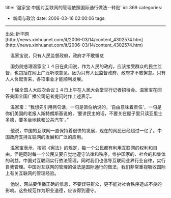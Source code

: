 title: '温家宝:中国对互联网的管理依照国际通行做法--转贴'
id: 369
categories:
  - 新闻与政治
date: 2006-03-16 02:00:06
tags:
---

<div id="msgcns!9697D6160EFEBC17!618" class="bvMsg"><div>出处:新华网 </div>
<div>[http://news.xinhuanet.com/it/2006-03/14/content_4302574.htm](http://news.xinhuanet.com/it/2006-03/14/content_4302574.htm)</div>

    温家宝说，只有人民监督政府，政府才不敢懈怠 
<p>    国务院总理温家宝１４日在此间说，作为人民的政府，应该接受群众的民主监督，也包括在网上广泛听取意见，因为只有人民监督政府，政府才不敢懈怠。只有人人负起责来，各项事业才能顺利发展。 
<p>    十届全国人大四次会议１４日上午在人民大会堂举行记者招待会。温家宝在回答美国全国广播公司记者提问时作上述表示。 
<p>    温家宝：“我想先引用两句话，一句是箫伯纳说的，‘自由意味着责任’，一句是你们美国的老报人斯特朗斯基说的，‘要讲民主的话，不要关在屋子里只读亚里士多德，要多坐地铁和公共汽车’。” 
<p>    他说，中国的互联网一直保持着很快的发展，现在的网民已经超过一亿了。中国政府支持互联网的发展和广泛的应用。 
<p>    温家宝表示，按照《宪法》的规定，每一个公民都有利用互联网的权利和自由。但是同时每一个公民又要自觉地遵守法律和秩序，维护国家的、社会的和集体的利益。中国对互联网实行依法管理，同时我们也倡导互联网业界行业自律，实行自我管理。中国对互联网的管理的做法是国际通行的做法，我们非常重视吸收国际上有关互联网的管理经验。 
<p>    他说，网站要传播正确的信息，不要误导群众，更不能对社会秩序造成不良的影响。这些规范作为职业道德，应该得到遵守。 
</div>